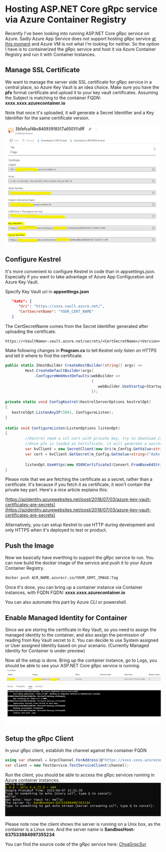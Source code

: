 # Hosting ASP.NET Core gRpc service via Azure Container Registry

Recently I've been looking into running ASP.NET Core gRpc service on Azure. Sadly Azure App Service does not support hosting  gRpc service [at this moment](https://feedback.azure.com/forums/169385-web-apps/suggestions/40585333-grpc-support-in-azure-app-service) and Azure VM is not what I'm looking for neither. So the option I have is to containerized the  gRpc service and host it via Azure Container Registry and run it with Container Instances.

## Manage SSL Certificate
We want to manage the server side SSL certificate for gRpc service in a central place, so Azure Key Vault is an idea choice. Make sure you have the **pfx** format certificate and upload it to your key vault certificates. Assuming the Subject is matching to the container FQDN: **xxxx.xxxx.azurecontainer.io**

Note that once it's uploaded, it will generate a Secret Identifier and a Key Identifier for the same certificate version.

<img src="https://github.com/cyang0513/Document/blob/main/img/kv-cert.png?raw=true" width="535" height="390">

## Configure Kestrel
It's more convenient to configure Kestrel in code than in appsettings.json. Especially if you want to take advantage of Azure App Configuration and Azure Key Vault.

Specify Key Vault uri in **appsettings.json**

```json
   "AzKv": {
      "Uri": "https://xxxx.vault.azure.net/",
      "CertSecretName": "YOUR_CERT_NAME"
   }
```
The CertSecretName comes from the Secret Identifier generated after uploading the certificate.
```
https://<VaultName>.vault.azure.net/secrets/<CertSecretName>/<Version>
```

Make following changes in **Program.cs** to tell Kestrel only listen on HTTPS and tell it where to find the certificate.

```c#
public static IHostBuilder CreateHostBuilder(string[] args) =>
         Host.CreateDefaultBuilder(args)
             .ConfigureWebHostDefaults(webBuilder =>
                                       {
                                          webBuilder.UseStartup<Startup>().ConfigureKestrel(ConfigKestrel);
                                       });

private static void ConfigKestrel(KestrelServerOptions kestrelOpt)
{
   kestrelOpt.ListenAnyIP(5001, ConfigureListen);
}

static void ConfigureListen(ListenOptions listenOpt)
{
         //Kestrel need a ssl cert with private key, try to download it as secret.
         //Once pfx is loaded as Certificate, it will generate a secret as well
         var kvClient = new SecretClient(new Uri(m_Config.GetValue<string>("AzKv:Uri")), new DefaultAzureCredential());
         var cert = kvClient.GetSecret(m_Config.GetValue<string>("AzKv:CertSecretName")).Value.Value;

         listenOpt.UseHttps(new X509Certificate2(Convert.FromBase64String(cert)));
}
```
Please note that we are fetching the certificate as a secret, rather than a certificate. It's because if you fetch it as certificate, it won't contain the private key part. Here's a nice article explains this:

[https://azidentity.azurewebsites.net/post/2018/07/03/azure-key-vault-certificates-are-secrets](https://azidentity.azurewebsites.net/post/2018/07/03/azure-key-vault-certificates-are-secrets)

Alternatively, you can setup Kestrel to use HTTP during development and only HTTPS when it's deployed to test or product. 

## Push the Image

Now we basically have everthing to support the gRpc service to run. You can now build the docker image of the service and push it to your Azure Container Registry.

```bash
docker push ACR_NAME.azurecr.io/YOUR_GRPC_IMAGE:Tag
```

Once it's done, you can bring up a container instance via Container instances, with FQDN FQDN: **xxxx.xxxx.azurecontainer.io**

You can also automate this part by Azure CLI or powershell.

## Enable Managed Identity for Container
Since we are storing the certificate in Key Vault, so you need to assign the managed identity to the container, and also assign the permission of reading from Key Vault secret to it. You can decide to use System assigned or User assigned Identity based on your scenario. (Currently Managed Identity for Container is under preview)

Now all the setup is done. Bring up the container instance, go to Logs, you should be able to see your ASP.NET Core  gRpc service is running.
<img src="https://github.com/cyang0513/Document/blob/main/img/grpc_container.png?raw=true">

## Setup the gRpc Client
In your gRpc client, establish the channel against the container FQDN
```c#
using var channel = GrpcChannel.ForAddress(@"https://xxxx.xxxx.azurecontainer.io:5001");
var client = new TestService.TestServiceClient(channel);
```
Run the client, you should be able to access the gRpc services running in Azure container instances.
<img src="https://github.com/cyang0513/Document/blob/main/img/grpc_client.PNG?raw=true">

Please note now the client shows the server is running on a Unix box, as the container is a Linux one. And the server name is **SandboxHost-637533984997355234**

You can find the source code of the gRpc service here: [ChyaGrpcSvr](https://github.com/cyang0513/ChyaGrpcSvr)











